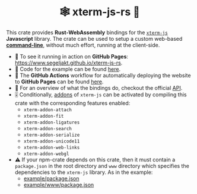 <h1 align="center">🕸 xterm-js-rs 🦀</h1>

This crate provides **Rust-WebAssembly** bindings for the [`xterm-js`](https://www.github.com/xtermjs/xterm.js) **Javascript** library. The crate can be used to setup a custom web-based [**command-line**](https://www.segeljakt.github.io/xterm-js-rs), without much effort, running at the client-side.

* 🎥 To see it running in action on **GitHub Pages**: https://www.segeljakt.github.io/xterm-js-rs.
* 📝 Code for the example can be found [here](https://www.github.com/segeljakt/xterm-js-rs/tree/master/example).
* 🚀 The **GitHub Actions** workflow for automatically deploying the website to **GitHub Pages** can be found [here](https://www.github.com/segeljakt/xterm-js-rs/blob/master/.github/workflows/gh-pages.yml).
* 🔬 For an overview of what the bindings do, checkout the official [API](https://www.github.com/xtermjs/xterm.js/blob/master/typings/xterm.d.ts).
* 🎚 Conditionally, [addons](https://www.github.com/xtermjs/xterm.js/tree/master/addons) of `xterm-js` can be activated by compiling this crate with the corresponding features enabled:
  - `xterm-addon-attach`
  - `xterm-addon-fit`
  - `xterm-addon-ligatures`
  - `xterm-addon-search`
  - `xterm-addon-serialize`
  - `xterm-addon-unicode11`
  - `xterm-addon-web-links`
  - `xterm-addon-webgl`
* ⚠️ If your npm-crate depends on this crate, then it must contain a `package.json` in the root directory and `www` directory which specifies the dependencies to the `xterm-js` library. As in the example:
  - [example/package.json](https://www.github.com/segeljakt/xterm-js-rs/blob/c5c1a2ab5ba605c83d517330b41a90f658b2c123/example/package.json#L3-L4)
  - [example/www/package.json](https://www.github.com/segeljakt/xterm-js-rs/blob/c5c1a2ab5ba605c83d517330b41a90f658b2c123/example/www/package.json#L31-L32)
